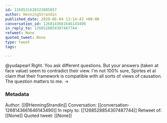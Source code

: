 ```yaml
---
id: 1268531628323885057
author: HenningStrandin
published_date: 2020-06-04 13:14:43 +00:00
conversation_id: 1268143661646143490
in_reply_to: 1268528854307487744
retweet: None
quoted_tweet: None
type: tweet
tags:

---
```


@yudapearl Right. You ask different questions. But your answers (taken at face value) seem to contradict their view. I'm not 100% sure, Spirtes et al claim that their framework is compatible with all sorts of views of causation. The question matters to me. -&gt;

### Metadata

Author: [[@HenningStrandin]]
Conversation: [[conversation-1268143661646143490]]
In reply to: [[1268528854307487744]]
Retweet of: [[None]]
Quoted tweet: [[None]]
